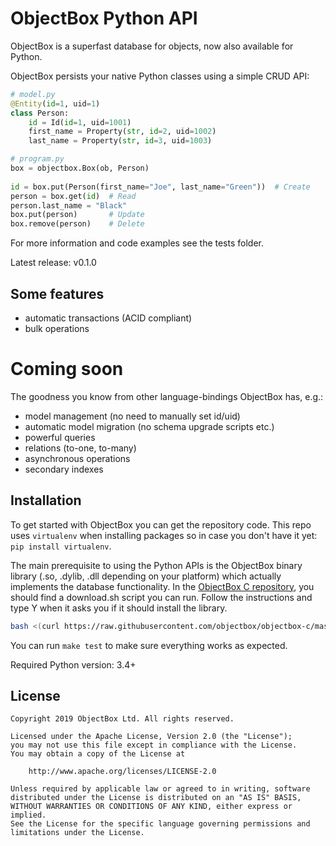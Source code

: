 ObjectBox Python API
================
ObjectBox is a superfast database for objects, now also available for Python.

ObjectBox persists your native Python classes using a simple CRUD API:

```python
# model.py
@Entity(id=1, uid=1)
class Person:
    id = Id(id=1, uid=1001)
    first_name = Property(str, id=2, uid=1002)
    last_name = Property(str, id=3, uid=1003)

# program.py
box = objectbox.Box(ob, Person)
 
id = box.put(Person(first_name="Joe", last_name="Green"))  # Create
person = box.get(id)  # Read
person.last_name = "Black"
box.put(person)       # Update
box.remove(person)    # Delete
```

For more information and code examples see the tests folder.

Latest release: v0.1.0

Some features
-------------
* automatic transactions (ACID compliant)
* bulk operations

# Coming soon
The goodness you know from other language-bindings ObjectBox has, e.g.:
* model management (no need to manually set id/uid)
* automatic model migration (no schema upgrade scripts etc.)
* powerful queries
* relations (to-one, to-many)
* asynchronous operations
* secondary indexes 

Installation
------------
To get started with ObjectBox you can get the repository code. 
This repo uses `virtualenv` when installing packages so in case you don't have it yet: `pip install virtualenv`.

The main prerequisite to using the Python APIs is the ObjectBox binary library (.so, .dylib, .dll depending on your  platform) which actually implements the database functionality. 
In the [ObjectBox C repository](https://github.com/objectbox/objectbox-c), you should find a download.sh script you can run.
Follow the instructions and type Y when it asks you if it should install the library.
```bash
bash <(curl https://raw.githubusercontent.com/objectbox/objectbox-c/master/download.sh)
```

You can run `make test` to make sure everything works as expected.

Required Python version: 3.4+

License
-------
    Copyright 2019 ObjectBox Ltd. All rights reserved.
    
    Licensed under the Apache License, Version 2.0 (the "License");
    you may not use this file except in compliance with the License.
    You may obtain a copy of the License at
    
        http://www.apache.org/licenses/LICENSE-2.0
    
    Unless required by applicable law or agreed to in writing, software
    distributed under the License is distributed on an "AS IS" BASIS,
    WITHOUT WARRANTIES OR CONDITIONS OF ANY KIND, either express or implied.
    See the License for the specific language governing permissions and
    limitations under the License.

